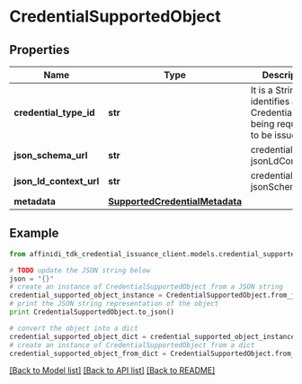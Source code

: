 # CredentialSupportedObject

## Properties

| Name                    | Type                                                              | Description                                                                       | Notes      |
| ----------------------- | ----------------------------------------------------------------- | --------------------------------------------------------------------------------- | ---------- |
| **credential_type_id**  | **str**                                                           | It is a String that identifies a Credential that is being requested to be issued. |
| **json_schema_url**     | **str**                                                           | credential jsonLdContextUrl                                                       |
| **json_ld_context_url** | **str**                                                           | credential jsonSchemaUrl                                                          |
| **metadata**            | [**SupportedCredentialMetadata**](SupportedCredentialMetadata.md) |                                                                                   | [optional] |

## Example

```python
from affinidi_tdk_credential_issuance_client.models.credential_supported_object import CredentialSupportedObject

# TODO update the JSON string below
json = "{}"
# create an instance of CredentialSupportedObject from a JSON string
credential_supported_object_instance = CredentialSupportedObject.from_json(json)
# print the JSON string representation of the object
print CredentialSupportedObject.to_json()

# convert the object into a dict
credential_supported_object_dict = credential_supported_object_instance.to_dict()
# create an instance of CredentialSupportedObject from a dict
credential_supported_object_from_dict = CredentialSupportedObject.from_dict(credential_supported_object_dict)
```

[[Back to Model list]](../README.md#documentation-for-models) [[Back to API list]](../README.md#documentation-for-api-endpoints) [[Back to README]](../README.md)
